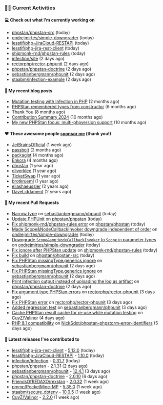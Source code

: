 ### 👨‍💻 Current Activities


#### 💻 Check out what I'm currently working on

- [phpstan/phpstan-src](https://github.com/phpstan/phpstan-src) (today)
- [ondrejmirtes/simple-downgrader](https://github.com/ondrejmirtes/simple-downgrader) (today)
- [lesstif/php-JiraCloud-RESTAPI](https://github.com/lesstif/php-JiraCloud-RESTAPI) (today)
- [lesstif/php-jira-rest-client](https://github.com/lesstif/php-jira-rest-client) (today)
- [shipmonk-rnd/phpstan-rules](https://github.com/shipmonk-rnd/phpstan-rules) (today)
- [infection/site](https://github.com/infection/site) (2 days ago)
- [rectorphp/rector-phpunit](https://github.com/rectorphp/rector-phpunit) (2 days ago)
- [phpstan/phpstan-doctrine](https://github.com/phpstan/phpstan-doctrine) (2 days ago)
- [sebastianbergmann/phpunit](https://github.com/sebastianbergmann/phpunit) (2 days ago)
- [staabm/infection-example](https://github.com/staabm/infection-example) (2 days ago)


#### 📜 My recent blog posts

- [Mutation testing with Infection in PHP](https://staabm.github.io/2025/08/01/infection-php-mutation-testing.html) (2 months ago)
- [PHPStan remembered types from constructor](https://staabm.github.io/2025/04/15/phpstan-remember-constructor-types.html) (6 months ago)
- [Thank You](https://staabm.github.io/2025/01/24/thank-you.html) (8 months ago)
- [Contribution Summary 2024](https://staabm.github.io/2024/12/11/contribution-summary-2024.html) (10 months ago)
- [My new PHPStan focus: multi-phpversion support](https://staabm.github.io/2024/11/28/phpstan-php-version-in-scope.html) (10 months ago)


#### ❤️ These awesome people [sponsor me](https://github.com/sponsors/staabm) (thank you!)

- [JetBrainsOfficial](https://github.com/JetBrainsOfficial) (1 week ago)
- [passbolt](https://github.com/passbolt) (3 months ago)
- [packagist](https://github.com/packagist) (4 months ago)
- [Enkora](https://github.com/Enkora) (4 months ago)
- [phpstan](https://github.com/phpstan) (1 year ago)
- [oliverklee](https://github.com/oliverklee) (1 year ago)
- [TicketSwap](https://github.com/TicketSwap) (1 year ago)
- [brotkrueml](https://github.com/brotkrueml) (1 year ago)
- [eliashaeussler](https://github.com/eliashaeussler) (2 years ago)
- [DaveLiddament](https://github.com/DaveLiddament) (2 years ago)


#### 🔨 My recent Pull Requests

- [Narrow type](https://github.com/sebastianbergmann/phpunit/pull/6390) on [sebastianbergmann/phpunit](https://github.com/sebastianbergmann/phpunit) (today)
- [Update PHPUnit](https://github.com/phpstan/phpstan/pull/13679) on [phpstan/phpstan](https://github.com/phpstan/phpstan) (today)
- [Fix shipmonk-rnd/phpstan-rules error](https://github.com/phpstan/phpstan/pull/13678) on [phpstan/phpstan](https://github.com/phpstan/phpstan) (today)
- [Made Scope&amp;NodeCallbackInvoker downgrade independent of order](https://github.com/ondrejmirtes/simple-downgrader/pull/17) on [ondrejmirtes/simple-downgrader](https://github.com/ondrejmirtes/simple-downgrader) (today)
- [Downgrade `Scope&amp;NodeCallbackInvoker` to `Scope` in parameter types](https://github.com/ondrejmirtes/simple-downgrader/pull/16) on [ondrejmirtes/simple-downgrader](https://github.com/ondrejmirtes/simple-downgrader) (today)
- [Fix ignore after PHPStan update](https://github.com/shipmonk-rnd/phpstan-rules/pull/322) on [shipmonk-rnd/phpstan-rules](https://github.com/shipmonk-rnd/phpstan-rules) (today)
- [Fix build](https://github.com/phpstan/phpstan-src/pull/4428) on [phpstan/phpstan-src](https://github.com/phpstan/phpstan-src) (today)
- [Fix PHPStan missingType.generics ignore](https://github.com/sebastianbergmann/phpunit/pull/6387) on [sebastianbergmann/phpunit](https://github.com/sebastianbergmann/phpunit) (2 days ago)
- [Fix PHPStan missingType.generics ignore](https://github.com/sebastianbergmann/phpunit/pull/6386) on [sebastianbergmann/phpunit](https://github.com/sebastianbergmann/phpunit) (2 days ago)
- [Print infection output instead of uploading the log as artifact](https://github.com/phpstan/phpstan-doctrine/pull/696) on [phpstan/phpstan-doctrine](https://github.com/phpstan/phpstan-doctrine) (2 days ago)
- [Fix argument.type PHPStan errors](https://github.com/rectorphp/rector-phpunit/pull/553) on [rectorphp/rector-phpunit](https://github.com/rectorphp/rector-phpunit) (3 days ago)
- [Fix PHPStan error](https://github.com/rectorphp/rector-phpunit/pull/552) on [rectorphp/rector-phpunit](https://github.com/rectorphp/rector-phpunit) (3 days ago)
- [Added regression test](https://github.com/sebastianbergmann/phpunit/pull/6384) on [sebastianbergmann/phpunit](https://github.com/sebastianbergmann/phpunit) (3 days ago)
- [Cache PHPStan result cache for re-use while mutation testing](https://github.com/CuyZ/Valinor/pull/721) on [CuyZ/Valinor](https://github.com/CuyZ/Valinor) (4 days ago)
- [PHP 8.1 compatibility](https://github.com/NickSdot/phpstan-phpstorm-error-identifiers/pull/1) on [NickSdot/phpstan-phpstorm-error-identifiers](https://github.com/NickSdot/phpstan-phpstorm-error-identifiers) (5 days ago)


#### 🔭 Latest releases I've contributed to

- [lesstif/php-jira-rest-client](https://github.com/lesstif/php-jira-rest-client) - [5.12.0](https://github.com/lesstif/php-jira-rest-client/releases/tag/5.12.0) (today)
- [lesstif/php-JiraCloud-RESTAPI](https://github.com/lesstif/php-JiraCloud-RESTAPI) - [1.10.0](https://github.com/lesstif/php-JiraCloud-RESTAPI/releases/tag/1.10.0) (today)
- [infection/infection](https://github.com/infection/infection) - [0.31.7](https://github.com/infection/infection/releases/tag/0.31.7) (today)
- [phpstan/phpstan](https://github.com/phpstan/phpstan) - [2.1.31](https://github.com/phpstan/phpstan/releases/tag/2.1.31) (2 days ago)
- [sebastianbergmann/phpunit](https://github.com/sebastianbergmann/phpunit) - [12.4.1](https://github.com/sebastianbergmann/phpunit/releases/tag/12.4.1) (3 days ago)
- [phpstan/phpstan-doctrine](https://github.com/phpstan/phpstan-doctrine) - [2.0.10](https://github.com/phpstan/phpstan-doctrine/releases/tag/2.0.10) (6 days ago)
- [FriendsOfREDAXO/rexstan](https://github.com/FriendsOfREDAXO/rexstan) - [2.0.32](https://github.com/FriendsOfREDAXO/rexstan/releases/tag/2.0.32) (1 week ago)
- [pmmp/PocketMine-MP](https://github.com/pmmp/PocketMine-MP) - [5.35.0](https://github.com/pmmp/PocketMine-MP/releases/tag/5.35.0) (1 week ago)
- [staabm/secure_dotenv](https://github.com/staabm/secure_dotenv) - [10.0.5](https://github.com/staabm/secure_dotenv/releases/tag/10.0.5) (1 week ago)
- [CuyZ/Valinor](https://github.com/CuyZ/Valinor) - [2.2.0](https://github.com/CuyZ/Valinor/releases/tag/2.2.0) (1 week ago)
